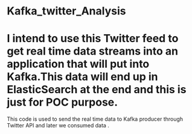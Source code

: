 # Kafka_twitter_Analysis
# I intend to use this Twitter feed to get real time data streams into an application that will put into Kafka.This data will end up in ElasticSearch at the end and this is just for POC purpose.

This code is used to send the real time data to Kafka producer through Twitter API and later we consumed data .
